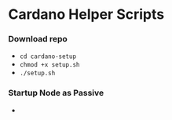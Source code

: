 # Cardano Helper Scripts

### Download repo
* `cd cardano-setup`
* `chmod +x setup.sh`
* `./setup.sh`

### Startup Node as Passive
* 
